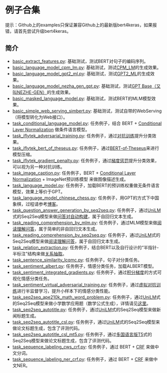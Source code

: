 # 例子合集

提示：Github上的examples只保证兼容Github上的最新版bert4keras，如果报错，请首先尝试升级bert4keras。

## 简介

- [basic_extract_features.py](https://github.com/bojone/bert4keras/tree/master/examples/basic_extract_features.py): 基础测试，测试BERT对句子的编码序列。
- [basic_language_model_cpm_lm.py](https://github.com/bojone/bert4keras/tree/master/examples/basic_language_model_cpm_lm.py): 基础测试，测试[CPM_LM](https://github.com/TsinghuaAI/CPM-Generate)的生成效果。
- [basic_language_model_gpt2_ml.py](https://github.com/bojone/bert4keras/tree/master/examples/basic_language_model_gpt2_ml.py): 基础测试，测试[GPT2_ML](https://github.com/imcaspar/gpt2-ml)的生成效果。
- [basic_language_model_nezha_gen_gpt.py](https://github.com/bojone/bert4keras/tree/master/examples/basic_language_model_nezha_gen_gpt.py): 基础测试，测试[GPT Base（又叫NEZHE-GEN）](https://github.com/huawei-noah/Pretrained-Language-Model/tree/master/NEZHA-Gen-TensorFlow)的生成效果。
- [basic_masked_language_model.py](https://github.com/bojone/bert4keras/tree/master/examples/basic_masked_language_model.py): 基础测试，测试BERT的MLM模型效果。
- [basic_simple_web_serving_simbert.py](https://github.com/bojone/bert4keras/tree/master/examples/basic_simple_web_serving_simbert.py): 基础测试，测试自带的WebServing（将模型转化为Web接口）。
- [task_conditional_language_model.py](https://github.com/bojone/bert4keras/tree/master/examples/task_conditional_language_model.py): 任务例子，结合 BERT + [Conditional Layer Normalization](https://kexue.fm/archives/7124) 做条件语言模型。
- [task_iflytek_adversarial_training.py](https://github.com/bojone/bert4keras/tree/master/examples/task_iflytek_adversarial_training.py): 任务例子，通过[对抗训练](https://kexue.fm/archives/7234)提升分类效果。
- [task_iflytek_bert_of_theseus.py](https://github.com/bojone/bert4keras/tree/master/examples/task_iflytek_bert_of_theseus.py): 任务例子，通过[BERT-of-Theseus](https://kexue.fm/archives/7575)来进行模型压缩。
- [task_iflytek_gradient_penalty.py](https://github.com/bojone/bert4keras/tree/master/examples/task_iflytek_gradient_penalty.py): 任务例子，通过[梯度惩罚](https://kexue.fm/archives/7234)提升分类效果，可以视为另一种对抗训练。
- [task_image_caption.py](https://github.com/bojone/bert4keras/tree/master/examples/task_image_caption.py): 任务例子，BERT + [Conditional Layer Normalization](https://kexue.fm/archives/7124) + ImageNet预训练模型 来做图像描述生成。
- [task_language_model.py](https://github.com/bojone/bert4keras/tree/master/examples/task_language_model.py): 任务例子，加载BERT的预训练权重做无条件语言模型，效果上等价于GPT。
- [task_language_model_chinese_chess.py](https://github.com/bojone/bert4keras/tree/master/examples/task_language_model_chinese_chess.py): 任务例子，用GPT的方式下中国象棋，过程请参考[博客](https://kexue.fm/archives/7877)。
- [task_question_answer_generation_by_seq2seq.py](https://github.com/bojone/bert4keras/tree/master/examples/task_question_answer_generation_by_seq2seq.py): 任务例子，通过[UniLM](https://kexue.fm/archives/6933)式的Seq2Seq模型来做[问答对自动构建](https://kexue.fm/archives/7630)，属于自回归文本生成。
- [task_reading_comprehension_by_mlm.py](https://github.com/bojone/bert4keras/tree/master/examples/task_reading_comprehension_by_mlm.py): 任务例子，通过MLM模型来做[阅读理解问答](https://kexue.fm/archives/7148)，属于简单的非自回归文本生成。
- [task_reading_comprehension_by_seq2seq.py](https://github.com/bojone/bert4keras/tree/master/examples/task_reading_comprehension_by_seq2seq.py): 任务例子，通过[UniLM](https://kexue.fm/archives/6933)式的Seq2Seq模型来做[阅读理解问答](https://kexue.fm/archives/7115)，属于自回归文本生成。
- [task_relation_extraction.py](https://github.com/bojone/bert4keras/tree/master/examples/task_relation_extraction.py): 任务例子，结合BERT以及自行设计的“半指针-半标注”结构来做[关系抽取](https://kexue.fm/archives/7161)。
- [task_sentence_similarity_lcqmc.py](https://github.com/bojone/bert4keras/tree/master/examples/task_sentence_similarity_lcqmc.py): 任务例子，句子对分类任务。
- [task_sentiment_albert.py](https://github.com/bojone/bert4keras/tree/master/examples/task_sentiment_albert.py): 任务例子，情感分类任务，加载ALBERT模型。
- [task_sentiment_integrated_gradients.py](https://github.com/bojone/bert4keras/tree/master/examples/task_sentiment_integrated_gradients.py): 任务例子，通过[积分梯度](https://kexue.fm/archives/7533)的方式可视化情感分类任务。
- [task_sentiment_virtual_adversarial_training.py](https://github.com/bojone/bert4keras/tree/master/examples/task_sentiment_virtual_adversarial_training.py): 任务例子，通过[虚拟对抗训练](https://kexue.fm/archives/7466)进行半监督学习，提升小样本下的情感分类性能。
- [task_seq2seq_ape210k_math_word_problem.py](https://github.com/bojone/bert4keras/tree/master/examples/task_seq2seq_ape210k_math_word_problem.py): 任务例子，通过[UniLM](https://kexue.fm/archives/6933)式的Seq2Seq模型来做小学数学应用题（数学公式生成），详情请见[这里](https://kexue.fm/archives/7809)。
- [task_seq2seq_autotitle.py](https://github.com/bojone/bert4keras/tree/master/examples/task_seq2seq_autotitle.py): 任务例子，通过[UniLM](https://kexue.fm/archives/6933)式的Seq2Seq模型来做新闻标题生成。
- [task_seq2seq_autotitle_csl.py](https://github.com/bojone/bert4keras/tree/master/examples/task_seq2seq_autotitle_csl.py): 任务例子，通过[UniLM](https://kexue.fm/archives/6933)式的Seq2Seq模型来做论文标题生成，包含了评测代码。
- [task_seq2seq_autotitle_csl_mt5.py](https://github.com/bojone/bert4keras/tree/master/examples/task_seq2seq_autotitle_csl_mt5.py): 任务例子，通过[多国语言版T5](https://kexue.fm/archives/7867)式的Seq2Seq模型来做论文标题生成，包含了评测代码。
- [task_sequence_labeling_cws_crf.py](https://github.com/bojone/bert4keras/tree/master/examples/task_sequence_labeling_cws_crf.py): 任务例子，通过 BERT + [CRF](https://kexue.fm/archives/7196) 来做中文分词。
- [task_sequence_labeling_ner_crf.py](https://github.com/bojone/bert4keras/tree/master/examples/task_sequence_labeling_ner_crf.py): 
任务例子，通过 BERT + [CRF](https://kexue.fm/archives/7196) 来做中文NER。
